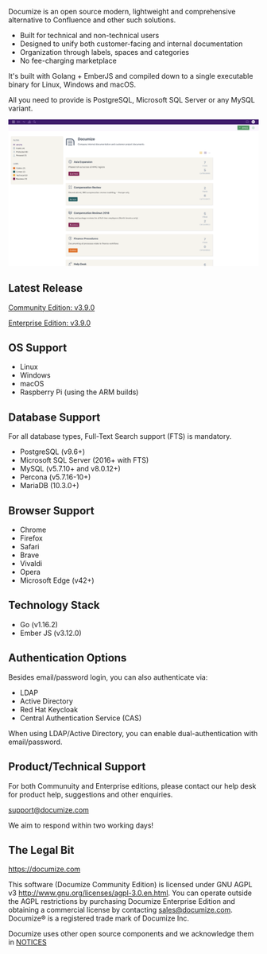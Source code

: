 Documize is an open source modern, lightweight and comprehensive alternative to Confluence and other such solutions.

- Built for technical and non-technical users
- Designed to unify both customer-facing and internal documentation
- Organization through labels, spaces and categories
- No fee-charging marketplace

It's built with Golang + EmberJS and compiled down to a single executable binary for Linux, Windows and macOS.

All you need to provide is PostgreSQL, Microsoft SQL Server or any MySQL variant.

![Documize](screenshot-1.png "Documize")

## Latest Release

[Community Edition: v3.9.0](https://github.com/documize/community/releases)

[Enterprise Edition: v3.9.0](https://www.documize.com/downloads)

## OS Support

- Linux
- Windows
- macOS
- Raspberry Pi (using the ARM builds)

## Database Support

For all database types, Full-Text Search support (FTS) is mandatory.

- PostgreSQL (v9.6+)
- Microsoft SQL Server (2016+ with FTS)
- MySQL (v5.7.10+ and v8.0.12+)
- Percona (v5.7.16-10+)
- MariaDB (10.3.0+)

## Browser Support

- Chrome
- Firefox
- Safari
- Brave
- Vivaldi
- Opera
- Microsoft Edge (v42+)

## Technology Stack

- Go (v1.16.2)
- Ember JS (v3.12.0)

## Authentication Options

Besides email/password login, you can also authenticate via:

* LDAP
* Active Directory
* Red Hat Keycloak
* Central Authentication Service (CAS)

When using LDAP/Active Directory, you can enable dual-authentication with email/password.

## Product/Technical Support

For both Communuity and Enterprise editions, please contact our help desk for product help, suggestions and other enquiries.

<support@documize.com>

We aim to respond within two working days!

## The Legal Bit

<https://documize.com>

This software (Documize Community Edition) is licensed under GNU AGPL v3 <http://www.gnu.org/licenses/agpl-3.0.en.html>. You can operate outside the AGPL restrictions by purchasing Documize Enterprise Edition and obtaining a commercial license by contacting <sales@documize.com>. Documize® is a registered trade mark of Documize Inc.

Documize uses other open source components and we acknowledge them in [NOTICES](NOTICES.md)
